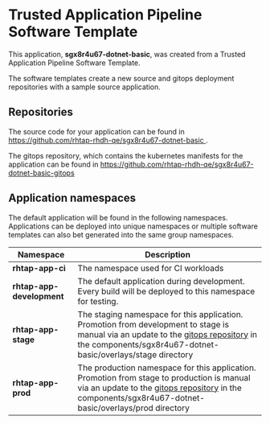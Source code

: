 # Trusted Application Pipeline Software Template

This application, **sgx8r4u67-dotnet-basic**, was created from a Trusted Application Pipeline Software Template.

The software templates create a new source and gitops deployment repositories with a sample source application. 

## Repositories

The source code for your application can be found in [https://github.com/rhtap-rhdh-qe/sgx8r4u67-dotnet-basic ](https://github.com/rhtap-rhdh-qe/sgx8r4u67-dotnet-basic ).
 
The gitops repository, which contains the kubernetes manifests for the application can be found in 
[https://github.com/rhtap-rhdh-qe/sgx8r4u67-dotnet-basic-gitops ](https://github.com/rhtap-rhdh-qe/sgx8r4u67-dotnet-basic-gitops ) 

## Application namespaces 

The default application will be found in the following namespaces. Applications can be deployed into unique namespaces or multiple software templates can also bet generated into the same group namespaces.  

|  Namespace   |  Description   |  
| -------- | -------- |
| **rhtap-app-ci** | The namespace used for CI workloads |
| **rhtap-app-development** | The default application during development. Every build will be deployed to this namespace for testing. |
| **rhtap-app-stage** | The staging namespace for this application. Promotion from development to stage is manual via an update to the [gitops repository](https://github.com/rhtap-rhdh-qe/sgx8r4u67-dotnet-basic-gitops ) in the components/sgx8r4u67-dotnet-basic/overlays/stage directory |
| **rhtap-app-prod** | The production namespace for this application. Promotion from stage to production is manual via an update to the [gitops repository](https://github.com/rhtap-rhdh-qe/sgx8r4u67-dotnet-basic-gitops ) in the components/sgx8r4u67-dotnet-basic/overlays/prod directory |
